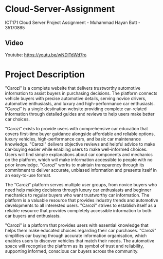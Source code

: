 # Cloud-Server-Assignment
ICT171 Cloud Server Project Assignment - Muhammad Hayan Butt - 35170865
## Video
Youtube: https://youtu.be/wNDlTdWd7ro




# Project Description

"Carozi" is a complete website that delivers trustworthy automotive information to assist buyers in purchasing decisions. The platform connects vehicle buyers with precise automotive details, serving novice drivers, automotive enthusiasts, and luxury and high-performance car enthusiasts. "Carozi" is a single destination website providing complete car-related information through detailed guides and reviews to help users make better car choices.

"Carozi" exists to provide users with comprehensive car education that covers first-time buyer guidance alongside affordable and reliable options, luxury vehicles, high-performance cars, and basic car maintenance knowledge. "Carozi" delivers objective reviews and helpful advice to make car-buying easier while enabling users to make well-informed choices. Users will find simple explanations about car components and mechanics on the platform, which will make information accessible to people with no prior knowledge. "Carozi" works to maintain transparency through its commitment to deliver accurate, unbiased information and presents itself in an easy-to-use format.

The "Carozi" platform serves multiple user groups, from novice buyers who need help making decisions through luxury car enthusiasts and beginner mechanics to regular buyers who want trustworthy car information. The platform is a valuable resource that provides industry trends and automotive developments to all interested users. "Carozi" strives to establish itself as a reliable resource that provides completely accessible information to both car buyers and enthusiasts.

"Carozi" is a platform that provides users with essential knowledge that helps them make educated choices regarding their car purchases. "Carozi" simplifies car buying through accurate information organisation, which enables users to discover vehicles that match their needs. The automotive space will recognise the platform as its symbol of trust and reliability, supporting informed, conscious car buyers across the community.
